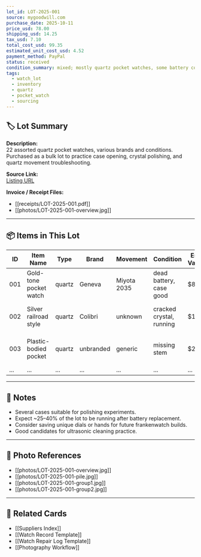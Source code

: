```yaml
---
lot_id: LOT-2025-001
source: mygoodwill.com
purchase_date: 2025-10-11
price_usd: 78.00
shipping_usd: 14.25
tax_usd: 7.10
total_cost_usd: 99.35
estimated_unit_cost_usd: 4.52
payment_method: PayPal
status: received
condition_summary: mixed; mostly quartz pocket watches, some battery corrosion and missing crystals
tags:
  - watch_lot
  - inventory
  - quartz
  - pocket_watch
  - sourcing
---
```


## 🏷️ Lot Summary
**Description:**  
22 assorted quartz pocket watches, various brands and conditions. Purchased as a bulk lot to practice case opening, crystal polishing, and quartz movement troubleshooting.  

**Source Link:**  
[Listing URL](https://example.com)  

**Invoice / Receipt Files:**  
- [[receipts/LOT-2025-001.pdf]]
- [[photos/LOT-2025-001-overview.jpg]]

---

## 📦 Items in This Lot
| ID | Item Name | Type | Brand | Movement | Condition | Est. Value | Link |
|----|------------|-------|--------|-----------|------------|-------------|------|
| 001 | Gold-tone pocket watch | quartz | Geneva | Miyota 2035 | dead battery, case good | $8 | [[Watch-Geneva-Goldtone-001]] |
| 002 | Silver railroad style | quartz | Colibri | unknown | cracked crystal, running | $10 | [[Watch-Colibri-SilverRail-002]] |
| 003 | Plastic-bodied pocket | quartz | unbranded | generic | missing stem | $2 | [[Watch-Plastic-Generic-003]] |
| ... | ... | ... | ... | ... | ... | ... | ... |

---

## 🧩 Notes
- Several cases suitable for polishing experiments.
- Expect ~25–40% of the lot to be running after battery replacement.
- Consider saving unique dials or hands for future frankenwatch builds.
- Good candidates for ultrasonic cleaning practice.

---

## 📸 Photo References
- [[photos/LOT-2025-001-overview.jpg]]
- [[photos/LOT-2025-001-pile.jpg]]
- [[photos/LOT-2025-001-group1.jpg]]
- [[photos/LOT-2025-001-group2.jpg]]

---

## 🔗 Related Cards
- [[Suppliers Index]]
- [[Watch Record Template]]
- [[Watch Repair Log Template]]
- [[Photography Workflow]]
